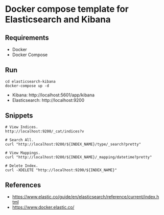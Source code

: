 # Docker compose template for Elasticsearch and Kibana

## Requirements
* Docker
* Docker Compose

## Run
```
cd elasticsearch-kibana
docker-compose up -d
```
* Kibana: http://localhost:5601/app/kibana
* Elasticsearch: http://localhost:9200

## Snippets
```
# View Indices.
http://localhost:9200/_cat/indices?v

# Search All.
curl "http://localhost:9200/${INDEX_NAME}/type/_search?pretty"

# View Mappings.
curl "http://localhost:9200/${INDEX_NAME}/_mapping/datetime?pretty"

# Delete Index.
curl -XDELETE "http://localhost:9200/${INDEX_NAME}"
```

## References
* https://www.elastic.co/guide/en/elasticsearch/reference/current/index.html
* https://www.docker.elastic.co/
